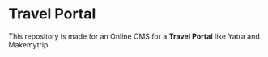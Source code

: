 # Travel Portal
This repository is made for an Online CMS for a <b>Travel Portal</b> like Yatra and Makemytrip
